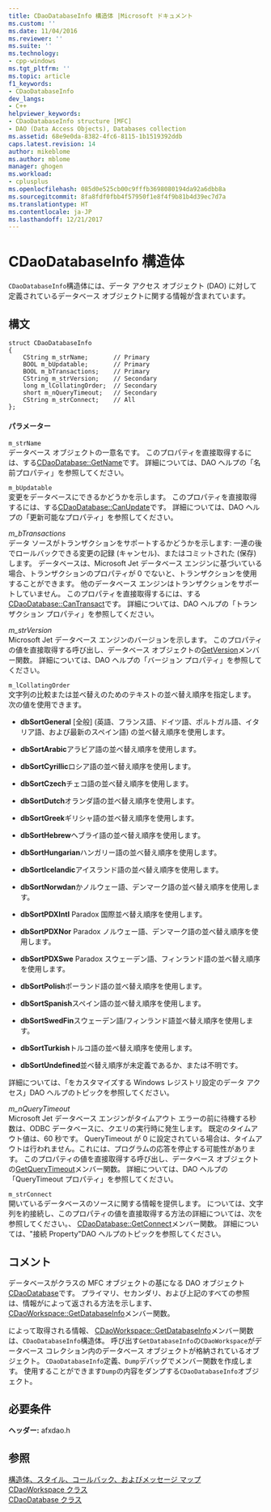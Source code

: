 ```yaml
---
title: CDaoDatabaseInfo 構造体 |Microsoft ドキュメント
ms.custom: ''
ms.date: 11/04/2016
ms.reviewer: ''
ms.suite: ''
ms.technology:
- cpp-windows
ms.tgt_pltfrm: ''
ms.topic: article
f1_keywords:
- CDaoDatabaseInfo
dev_langs:
- C++
helpviewer_keywords:
- CDaoDatabaseInfo structure [MFC]
- DAO (Data Access Objects), Databases collection
ms.assetid: 68e9e0da-8382-4fc6-8115-1b1519392ddb
caps.latest.revision: 14
author: mikeblome
ms.author: mblome
manager: ghogen
ms.workload:
- cplusplus
ms.openlocfilehash: 085d0e525cb00c9fffb3698080194da92a6dbb8a
ms.sourcegitcommit: 8fa8fdf0fbb4f57950f1e8f4f9b81b4d39ec7d7a
ms.translationtype: HT
ms.contentlocale: ja-JP
ms.lasthandoff: 12/21/2017
---
```

# <a name="cdaodatabaseinfo-structure"></a>CDaoDatabaseInfo 構造体
`CDaoDatabaseInfo`構造体には、データ アクセス オブジェクト (DAO) に対して定義されているデータベース オブジェクトに関する情報が含まれています。  
  
## <a name="syntax"></a>構文  
  
```  
struct CDaoDatabaseInfo  
{  
    CString m_strName;       // Primary  
    BOOL m_bUpdatable;       // Primary  
    BOOL m_bTransactions;    // Primary  
    CString m_strVersion;    // Secondary  
    long m_lCollatingOrder;  // Secondary  
    short m_nQueryTimeout;   // Secondary  
    CString m_strConnect;    // All  
};  
```  
  
#### <a name="parameters"></a>パラメーター  
 `m_strName`  
 データベース オブジェクトの一意名です。 このプロパティを直接取得するには、する[CDaoDatabase::GetName](../../mfc/reference/cdaodatabase-class.md#getname)です。 詳細については、DAO ヘルプの「名前プロパティ」を参照してください。  
  
 `m_bUpdatable`  
 変更をデータベースにできるかどうかを示します。 このプロパティを直接取得するには、する[CDaoDatabase::CanUpdate](../../mfc/reference/cdaodatabase-class.md#canupdate)です。 詳細については、DAO ヘルプの「更新可能なプロパティ」を参照してください。  
  
 *m_bTransactions*  
 データ ソースがトランザクションをサポートするかどうかを示します: 一連の後でロールバックできる変更の記録 (キャンセル)、またはコミットされた (保存) します。 データベースは、Microsoft Jet データベース エンジンに基づいている場合、トランザクションのプロパティが 0 でないと、トランザクションを使用することができます。 他のデータベース エンジンはトランザクションをサポートしていません。 このプロパティを直接取得するには、する[CDaoDatabase::CanTransact](../../mfc/reference/cdaodatabase-class.md#cantransact)です。 詳細については、DAO ヘルプの「トランザクション プロパティ」を参照してください。  
  
 *m_strVersion*  
 Microsoft Jet データベース エンジンのバージョンを示します。 このプロパティの値を直接取得する呼び出し、データベース オブジェクトの[GetVersion](../../mfc/reference/cdaodatabase-class.md#getversion)メンバー関数。 詳細については、DAO ヘルプの「バージョン プロパティ」を参照してください。  
  
 `m_lCollatingOrder`  
 文字列の比較または並べ替えのためのテキストの並べ替え順序を指定します。 次の値を使用できます。  
  
- **dbSortGeneral** [全般] \(英語、フランス語、ドイツ語、ポルトガル語、イタリア語、および最新のスペイン語) の並べ替え順序を使用します。  
  
- **dbSortArabic**アラビア語の並べ替え順序を使用します。  
  
- **dbSortCyrillic**ロシア語の並べ替え順序を使用します。  
  
- **dbSortCzech**チェコ語の並べ替え順序を使用します。  
  
- **dbSortDutch**オランダ語の並べ替え順序を使用します。  
  
- **dbSortGreek**ギリシャ語の並べ替え順序を使用します。  
  
- **dbSortHebrew**ヘブライ語の並べ替え順序を使用します。  
  
- **dbSortHungarian**ハンガリー語の並べ替え順序を使用します。  
  
- **dbSortIcelandic**アイスランド語の並べ替え順序を使用します。  
  
- **dbSortNorwdan**かノルウェー語、デンマーク語の並べ替え順序を使用します。  
  
- **dbSortPDXIntl** Paradox 国際並べ替え順序を使用します。  
  
- **dbSortPDXNor** Paradox ノルウェー語、デンマーク語の並べ替え順序を使用します。  
  
- **dbSortPDXSwe** Paradox スウェーデン語、フィンランド語の並べ替え順序を使用します。  
  
- **dbSortPolish**ポーランド語の並べ替え順序を使用します。  
  
- **dbSortSpanish**スペイン語の並べ替え順序を使用します。  
  
- **dbSortSwedFin**スウェーデン語/フィンランド語並べ替え順序を使用します。  
  
- **dbSortTurkish**トルコ語の並べ替え順序を使用します。  
  
- **dbSortUndefined**並べ替え順序が未定義であるか、または不明です。  
  
 詳細については、「をカスタマイズする Windows レジストリ設定のデータ アクセス」DAO ヘルプのトピックを参照してください。  
  
 *m_nQueryTimeout*  
 Microsoft Jet データベース エンジンがタイムアウト エラーの前に待機する秒数は、ODBC データベースに、クエリの実行時に発生します。 既定のタイムアウト値は、60 秒です。 QueryTimeout が 0 に設定されている場合は、タイムアウトは行われません。これには、プログラムの応答を停止する可能性があります。 このプロパティの値を直接取得する呼び出し、データベース オブジェクトの[GetQueryTimeout](../../mfc/reference/cdaodatabase-class.md#getquerytimeout)メンバー関数。 詳細については、DAO ヘルプの「QueryTimeout プロパティ」を参照してください。  
  
 `m_strConnect`  
 開いているデータベースのソースに関する情報を提供します。 については、文字列を約接続し、このプロパティの値を直接取得する方法の詳細については、次を参照してください。、 [CDaoDatabase::GetConnect](../../mfc/reference/cdaodatabase-class.md#getconnect)メンバー関数。 詳細については、"接続 Property"DAO ヘルプのトピックを参照してください。  
  
## <a name="remarks"></a>コメント  
 データベースがクラスの MFC オブジェクトの基になる DAO オブジェクト[CDaoDatabase](../../mfc/reference/cdaodatabase-class.md)です。 プライマリ、セカンダリ、および上記のすべての参照は、情報がによって返される方法を示します、 [CDaoWorkspace::GetDatabaseInfo](../../mfc/reference/cdaoworkspace-class.md#getdatabaseinfo)メンバー関数。  
  
 によって取得される情報、 [CDaoWorkspace::GetDatabaseInfo](../../mfc/reference/cdaoworkspace-class.md#getdatabaseinfo)メンバー関数は、`CDaoDatabaseInfo`構造体。 呼び出す`GetDatabaseInfo`の`CDaoWorkspace`がデータベース コレクション内のデータベース オブジェクトが格納されているオブジェクト。 `CDaoDatabaseInfo`定義、`Dump`デバッグでメンバー関数を作成します。 使用することができます`Dump`の内容をダンプする`CDaoDatabaseInfo`オブジェクト。  
  
## <a name="requirements"></a>必要条件  
 **ヘッダー:** afxdao.h  
  
## <a name="see-also"></a>参照  
 [構造体、スタイル、コールバック、およびメッセージ マップ](../../mfc/reference/structures-styles-callbacks-and-message-maps.md)   
 [CDaoWorkspace クラス](../../mfc/reference/cdaoworkspace-class.md)   
 [CDaoDatabase クラス](../../mfc/reference/cdaodatabase-class.md)

